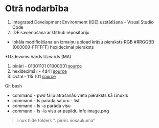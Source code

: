 # Otrā nodarbība
1. Integrated Development Environment (IDE) uzstātīšana - Visual Studio Code
2. IDE savienošana ar Github repositoriju
  + lokāla modificēšana un izmaiņu upload
krāsu pieraksts RGB
#RRGGBB (000000-FFFFFF) hexidecimal pieraksts

*Uzdevums
Vārds Uzvārds (MA)
1. bināri - 01001101 01000001 [source](https://github.com/llprotosll/Javascript_kursi/tree/main/Class_01_20220502)
2. hexidecimāli - 4d41 [source](https://www.online-toolz.com/tools/text-hex-convertor.php)
3. Octal - 115 101 [source](https://cryptii.com/pipes/text-octal)

Git bash
 - command - pwd
failu atrašanās vieta
pieraksts kā Linuxls
 - command - ls
 parāda saturu - list
 - command - ls -a
 parāda visu
 - command - ls -la
 visu ar papildu info
 image.png

>linux hide folders ". pirms nosaukuma"
